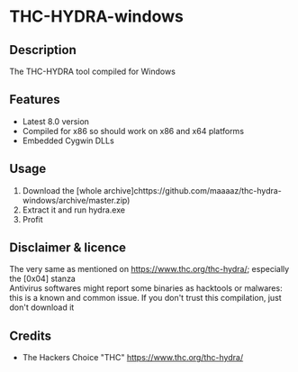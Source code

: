 THC-HYDRA-windows
=================

Description
-----------
The THC-HYDRA tool compiled for Windows

Features
--------
* Latest 8.0 version
* Compiled for x86 so should work on x86 and x64 platforms
* Embedded Cygwin DLLs 

Usage
-----
1. Download the [whole archive]chttps://github.com/maaaaz/thc-hydra-windows/archive/master.zip)
2. Extract it and run hydra.exe
3. Profit

Disclaimer & licence 
---------------------
The very same as mentioned on https://www.thc.org/thc-hydra/; especially the [0x04] stanza  
Antivirus softwares might report some binaries as hacktools or malwares: this is a known and common issue. If you don't trust this compilation, just don't download it

Credits
-------
* The Hackers Choice "THC" https://www.thc.org/thc-hydra/
